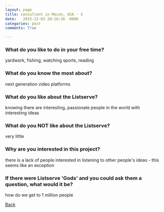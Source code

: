 ```yaml
---
layout: page
title: consultant in Macon, USA - 5
date:   2015-12-03 20:16:36 -0800
categories: post
comments: True

---
```


### What do you like to do in your free time?
<p>yardwork, fishing, watching sports, reading</p>

### What do you know the most about?
<p>next generation video platforms</p>

### What do you like about the Listserve?
<p>knowing there are interesting, passionate people in the world with interesting ideas </p>

### What do you NOT like about the Listserve?
<p>very little</p>

### Why are you interested in this project?
<p>there is a lack of people interested in listening to other people's ideas - this seems like an exception</p>

### If there were Listserve 'Gods' and you could ask them a question, what would it be?
<p>how do we get to 1 million people</p>

[Back][1]

[1]: /responders/all